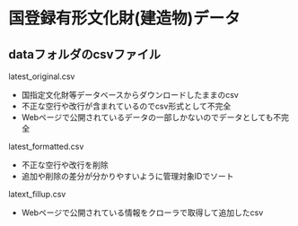 # 国登録有形文化財(建造物)データ




## dataフォルダのcsvファイル
latest_original.csv
- 国指定文化財等データベースからダウンロードしたままのcsv
- 不正な空行や改行が含まれているのでcsv形式として不完全
- Webページで公開されているデータの一部しかないのでデータとしても不完全

latest_formatted.csv
- 不正な空行や改行を削除
- 追加や削除の差分が分かりやすいように管理対象IDでソート

latext_fillup.csv
- Webページで公開されている情報をクローラで取得して追加したcsv